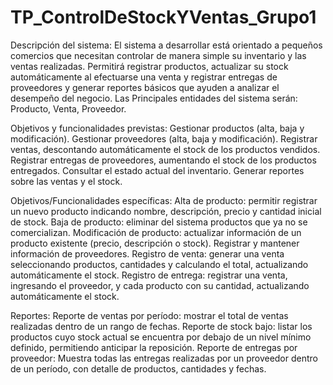 # TP_ControlDeStockYVentas_Grupo1
Descripción del sistema: El sistema a desarrollar está orientado a pequeños comercios que necesitan controlar de manera simple su inventario y las ventas realizadas. Permitirá registrar productos, actualizar su stock automáticamente al efectuarse una venta y registrar entregas de proveedores y generar reportes básicos que ayuden a analizar el desempeño del negocio.
Las Principales entidades del sistema serán: Producto, Venta, Proveedor. 

Objetivos y funcionalidades previstas: 
Gestionar productos (alta, baja y modificación).
Gestionar proveedores (alta, baja y modificación). 
Registrar ventas, descontando automáticamente el stock de los productos vendidos.
Registrar entregas de proveedores, aumentando el stock de los productos entregados. 
Consultar el estado actual del inventario.
Generar reportes sobre las ventas y el stock.

Objetivos/Funcionalidades específicas: 
Alta de producto: permitir registrar un nuevo producto indicando nombre, descripción, precio y cantidad inicial de stock.
Baja de producto: eliminar del sistema productos que ya no se comercializan.
Modificación de producto: actualizar información de un producto existente (precio, descripción o stock).
Registrar y mantener información de proveedores. 
Registro de venta: generar una venta seleccionando productos, cantidades y calculando el total, actualizando automáticamente el stock.
Registro de entrega: registrar una venta, ingresando el proveedor, y cada producto con su cantidad, actualizando automáticamente el stock. 

Reportes: 
Reporte de ventas por período: mostrar el total de ventas realizadas dentro de un rango de fechas. 
Reporte de stock bajo: listar los productos cuyo stock actual se encuentra por debajo de un nivel mínimo definido, permitiendo anticipar la reposición.
Reporte de entregas por proveedor: Muestra todas las entregas realizadas por un proveedor dentro de un período, con detalle de productos, cantidades y fechas.
